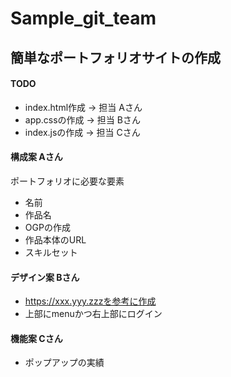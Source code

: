 # Sample_git_team

## 簡単なポートフォリオサイトの作成
#### TODO

* index.html作成 -> 担当 Aさん
* app.cssの作成 -> 担当 Bさん
* index.jsの作成 -> 担当 Cさん

#### 構成案 Aさん
ポートフォリオに必要な要素
- 名前
- 作品名
- OGPの作成
- 作品本体のURL
- スキルセット

#### デザイン案 Bさん

* https://xxx.yyy.zzzを参考に作成
* 上部にmenuかつ右上部にログイン


#### 機能案 Cさん
* ポップアップの実績